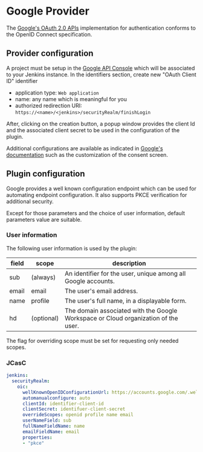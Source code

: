 # Google Provider

The [Google's OAuth 2.0 APIs][1] implementation for authentication
conforms to the OpenID Connect specification.


## Provider configuration

A project must be setup in the [Google API Console][2] which will be
associated to your Jenkins instance. In the identifiers section, create
new "OAuth Client ID" identifier

- application type: `Web application`
- name: any name which is meaningful for you
- authorized redirection URI: `https://<name>/<jenkins>/securityRealm/finishLogin`

After, clicking on the creation button, a popup window provides the
client Id and the associated client secret to be used in the
configuration of the plugin.

Additional configurations are available as indicated in [Google's documentation][1] such as the customization of the consent screen.

## Plugin configuration

Google provides a well known configuration endpoint which can be used
for automating endpoint configuration. It also supports PKCE
verification for additional security.

Except for those parameters and the choice of user information, default parameters value are suitable.

### User information

The following user information is used by the plugin:

| field | scope | description |
| ----- | ----- | ----------- |
| sub | (always) | An identifier for the user, unique among all Google accounts. |
| email | email | The user's email address. |
| name | profile | The user's full name, in a displayable form. |
| hd | (optional) | The domain associated with the Google Workspace or Cloud organization of the user. |

The flag for overriding scope must be set for requesting only needed
scopes.

### JCasC

```yaml
jenkins:
  securityRealm:
    oic:
      wellKnownOpenIDConfigurationUrl: https://accounts.google.com/.well-known/openid-configuration
      automanualconfigure: auto
      clientId: identifier-client-id
      clientSecret: identifuer-client-secret
      overrideScopes: openid profile name email
      userNameField: sub
      fullNameFieldName: name
      emailFieldName: email
      properties:
      - "pkce"
```

[1]: https://developers.google.com/identity/openid-connect/openid-connect
[2]: https://console.developers.google.com/
